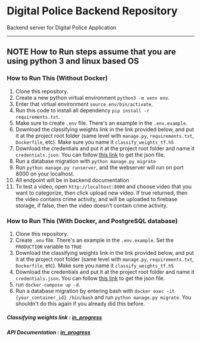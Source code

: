 # Digital Police Backend Repository

Backend server for Digital Police Application

---
**NOTE**
How to Run steps assume that you are using python 3 and linux based OS 
---
### How to Run This (Without Docker)

1. Clone this repository.
1. Create a new python virtual environment ``` python3 -m venv env ```.
1. Enter that virtual environment ``` source env/bin/activate ```.
1. Run this code to install all dependency ``` pip install -r requirements.txt ```.
1. Make sure to create ```.env``` file. There's an example in the ```.env.example```.
1. Download the classifying weights link in the link provided below, and put it at the project root folder (same level with ```manage.py```, ```requirements.txt```, ```Dockerfile```, etc). Make sure you name it ```classify_weights_tf.h5```
1. Download the credentials and put it at the project root folder and name it ```credentials.json```. You can follow [this link](https://cloud.google.com/docs/authentication/getting-started#auth-cloud-implicit-python) to get the json file.
1. Run a database migration with ```python manage.py migrate```
1. Run ```python manage.py runserver```, and the webserver will run on port 8000 on your localhost.
1. All endpoint will be in backend documentation
1. To test a video, open ```http://localhost:8000``` and choose video that you want to categorize, then click upload new video. If true returned, then the video contains crime activity, and will be uploaded to firebase storage, if false, then the video doesn't contain crime activity.

### How to Run This (With Docker, and PostgreSQL database)
1. Clone this repository.
1. Create ```.env``` file. There's an example in the ```.env.example```. Set the ```PRODUCTION``` variable to ```TRUE```
1. Download the classifying weights link in the link provided below, and put it at the project root folder (same level with ```manage.py```, ```requirements.txt```, ```Dockerfile```, etc). Make sure you name it ```classify_weights_tf.h5```
1. Download the credentials and put it at the project root folder and name it ```credentials.json```. You can follow [this link](https://cloud.google.com/docs/authentication/getting-started#auth-cloud-implicit-python) to get the json file.
1. run ```docker-compose up -d```.
1. Run a database migration by entering bash with ```docker exec -it {your_container_id} /bin/bash``` and run ```python manage.py migrate```. You shouldn't do this again if you already did this before.

##### Classifying weights link : [in_progress](about:blank)
##### API Documentation : [in_progress](about:blank)